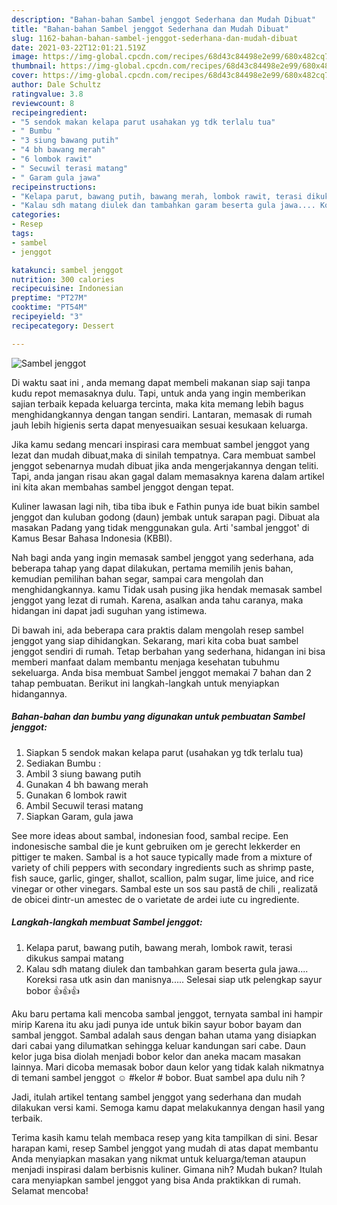 ```yaml
---
description: "Bahan-bahan Sambel jenggot Sederhana dan Mudah Dibuat"
title: "Bahan-bahan Sambel jenggot Sederhana dan Mudah Dibuat"
slug: 1162-bahan-bahan-sambel-jenggot-sederhana-dan-mudah-dibuat
date: 2021-03-22T12:01:21.519Z
image: https://img-global.cpcdn.com/recipes/68d43c84498e2e99/680x482cq70/sambel-jenggot-foto-resep-utama.jpg
thumbnail: https://img-global.cpcdn.com/recipes/68d43c84498e2e99/680x482cq70/sambel-jenggot-foto-resep-utama.jpg
cover: https://img-global.cpcdn.com/recipes/68d43c84498e2e99/680x482cq70/sambel-jenggot-foto-resep-utama.jpg
author: Dale Schultz
ratingvalue: 3.8
reviewcount: 8
recipeingredient:
- "5 sendok makan kelapa parut usahakan yg tdk terlalu tua"
- " Bumbu "
- "3 siung bawang putih"
- "4 bh bawang merah"
- "6 lombok rawit"
- " Secuwil terasi matang"
- " Garam gula jawa"
recipeinstructions:
- "Kelapa parut, bawang putih, bawang merah, lombok rawit, terasi dikukus sampai matang"
- "Kalau sdh matang diulek dan tambahkan garam beserta gula jawa.... Koreksi rasa utk asin dan manisnya..... Selesai siap utk pelengkap sayur bobor 👍👍👍"
categories:
- Resep
tags:
- sambel
- jenggot

katakunci: sambel jenggot 
nutrition: 300 calories
recipecuisine: Indonesian
preptime: "PT27M"
cooktime: "PT54M"
recipeyield: "3"
recipecategory: Dessert

---
```



![Sambel jenggot](https://img-global.cpcdn.com/recipes/68d43c84498e2e99/680x482cq70/sambel-jenggot-foto-resep-utama.jpg)

Di waktu  saat ini , anda memang dapat membeli makanan siap saji tanpa kudu repot memasaknya dulu. Tapi, untuk anda yang ingin memberikan sajian terbaik kepada keluarga tercinta, maka kita memang lebih bagus menghidangkannya dengan tangan sendiri. Lantaran, memasak di rumah jauh lebih higienis serta dapat menyesuaikan sesuai kesukaan keluarga.

Jika kamu sedang mencari inspirasi cara membuat sambel jenggot yang lezat dan mudah dibuat,maka di sinilah tempatnya. Cara membuat sambel jenggot  sebenarnya mudah dibuat jika anda mengerjakannya dengan teliti. Tapi, anda jangan risau akan gagal dalam memasaknya 
karena dalam artikel ini kita akan membahas sambel jenggot dengan tepat.  

Kuliner lawasan lagi nih, tiba tiba ibuk e Fathin punya ide buat bikin sambel jenggot dan kuluban godong (daun) jembak untuk sarapan pagi. Dibuat ala masakan Padang yang tidak menggunakan gula. Arti &#39;sambal jenggot&#39; di Kamus Besar Bahasa Indonesia (KBBI).

Nah bagi anda yang ingin memasak sambel jenggot yang sederhana, ada beberapa tahap yang dapat dilakukan, pertama memilih jenis bahan, kemudian pemilihan bahan segar, sampai cara mengolah dan menghidangkannya. kamu Tidak usah pusing jika hendak memasak sambel jenggot yang lezat di rumah. Karena, asalkan anda  tahu caranya, maka hidangan ini dapat jadi suguhan yang istimewa.

Di bawah ini, ada beberapa cara praktis  dalam mengolah resep sambel jenggot yang siap dihidangkan. Sekarang, mari kita coba buat sambel jenggot sendiri di rumah. Tetap berbahan yang sederhana, hidangan ini bisa memberi manfaat dalam membantu menjaga kesehatan tubuhmu sekeluarga. Anda bisa membuat Sambel jenggot memakai 7 bahan dan 2 tahap pembuatan. Berikut ini langkah-langkah untuk menyiapkan hidangannya.

<!--inarticleads1-->

##### Bahan-bahan dan bumbu yang digunakan untuk pembuatan Sambel jenggot:

1. Siapkan 5 sendok makan kelapa parut (usahakan yg tdk terlalu tua)
1. Sediakan  Bumbu :
1. Ambil 3 siung bawang putih
1. Gunakan 4 bh bawang merah
1. Gunakan 6 lombok rawit
1. Ambil  Secuwil terasi matang
1. Siapkan  Garam, gula jawa


See more ideas about sambal, indonesian food, sambal recipe. Een indonesische sambal die je kunt gebruiken om je gerecht lekkerder en pittiger te maken. Sambal is a hot sauce typically made from a mixture of variety of chili peppers with secondary ingredients such as shrimp paste, fish sauce, garlic, ginger, shallot, scallion, palm sugar, lime juice, and rice vinegar or other vinegars. Sambal este un sos sau pastă de chili , realizată de obicei dintr-un amestec de o varietate de ardei iute cu ingrediente. 

<!--inarticleads2-->

##### Langkah-langkah membuat Sambel jenggot:

1. Kelapa parut, bawang putih, bawang merah, lombok rawit, terasi dikukus sampai matang
1. Kalau sdh matang diulek dan tambahkan garam beserta gula jawa.... Koreksi rasa utk asin dan manisnya..... Selesai siap utk pelengkap sayur bobor 👍👍👍


Aku baru pertama kali mencoba sambal jenggot, ternyata sambal ini hampir mirip Karena itu aku jadi punya ide untuk bikin sayur bobor bayam dan sambal jenggot. Sambal adalah saus dengan bahan utama yang disiapkan dari cabai yang dilumatkan sehingga keluar kandungan sari cabe. Daun kelor juga bisa diolah menjadi bobor kelor dan aneka macam masakan lainnya. Mari dicoba memasak bobor daun kelor yang tidak kalah nikmatnya di temani sambel jenggot ☺ #kelor # bobor. Buat sambel apa dulu nih ? 

Jadi, itulah artikel tentang  sambel jenggot  yang sederhana dan mudah dilakukan versi kami. Semoga kamu dapat melakukannya dengan hasil yang terbaik. 

Terima kasih kamu telah membaca resep yang kita tampilkan di sini. Besar harapan kami, resep  Sambel jenggot yang mudah di atas dapat membantu Anda menyiapkan masakan yang nikmat untuk keluarga/teman ataupun menjadi inspirasi dalam berbisnis kuliner. Gimana nih? Mudah bukan? Itulah cara menyiapkan sambel jenggot yang bisa Anda praktikkan di rumah. Selamat mencoba!

